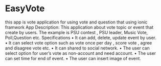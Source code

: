 # EasyVote
this app is vote application for using vote and question that using ionic framwork
App Description:
	This application about vote topic or event that create by users. The example is PSU contest , PSU leader, Music Vote, Poll,Question etc. 
Specifications
•	It can add, delete, update event by user.
•	It can select vote option such as vote once per day , score vote , agree and disagree vote etc.
•	It can shared to social network.
•	The user can select option for user’s vote as non-account and need account.
•	The user can set time for end of event.
•	The user can insert image of event.

